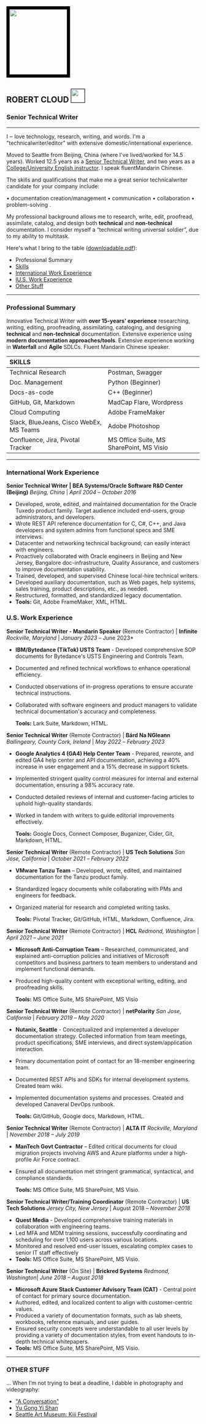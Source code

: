 <img style="max-width:95%;border:8px solid black;" src="https://github.com/keshihua5/resume/blob/master/images/me2.png" width="150" height="170">

## ROBERT CLOUD <img style="max-width:95%;border:1px solid black;" src="https://github.com/keshihua5/resume/blob/master/images/covid-19.png" width="35" height="35">

### Senior Technical Writer

------

 I ‒ love technology, research, writing, and words. I'm a "technicalwriter/editor" with extensive domestic/international experience. 

Moved to Seattle from Beijing, China (where I've lived/worked for 14.5 years). Worked 12.5 years as a [Senior Technical Writer](https://github.com/keshihua5/resume/blob/master/images/rc_lor.pdf), and two years as a [College/University English instructor](https://youtu.be/H2Brkd42aIc). I speak fluentMandarin Chinese. 

 The skills and qualifications that make me a great senior technicalwriter candidate for your company include:

• documentation creation/management
• communication
• collaboration
• problem-solving .

My professional background allows me to research, write, edit, proofread, assimilate, catalog, and design both **technical** and **non-technical** documentation. I consider myself a “technical writing universal soldier”, due to my ability to multitask. 

Here's what I bring to the table ([downloadable.pdf](images/rcloudres.pdf)):

- Professional Summary   
- [Skills](https://github.com/keshihua5/resume#skills)    
- [International Work Experience]( https://github.com/keshihua5/resume#experience)
- [IU.S. Work Experience]( https://github.com/keshihua5/resume#experience)
- [Other Stuff](https://github.com/keshihua5/resume#other-stuff)  

------

### Professional Summary

Innovative Technical Writer with **over 15-years' experience** researching, writing, editing, proofreading, assimilating, cataloging, and designing **technical** and **non-technical** documentation. Extensive experience using **modern documentation approaches/tools**. Extensive experience working in **Waterfall** and **Agile** SDLCs. Fluent Mandarin Chinese speaker. 

| **SKILLS**           |      |
| :--------------------------- | :---------------- |
| Technical Research                      | Postman, Swagger |
| Doc. Management                         | Python (Beginner)                        |
| Docs-as-code                            | C++ (Beginner)            |
| GitHub, Git, Markdown                   | MadCap Flare, Wordpress                  |
| Cloud Computing                         | Adobe FrameMaker            |
| Slack, BlueJeans, Cisco WebEx, MS Teams | Adobe Photoshop                          |
| Confluence, Jira, Pivotal Tracker       | MS Office Suite, MS SharePoint, MS Visio |


------

### International Work Experience

**Senior Technical Writer** **| BEA Systems/Oracle Software R&D Center (Beijing)** *Beijing, China* | *April* *2004* *–* *October 2016*

- Developed, wrote, edited, and maintained documentation for the Oracle Tuxedo product family. Target audience included end-users, group administrators, and developers.   
- Wrote REST API reference documentation for C, C#, C++, and Java developers and system admins from functional specs and SME interviews.     
- Datacenter and networking technical background; can easily interact with engineers.    
- Proactively collaborated with Oracle engineers in Beijing and New Jersey, Bangalore doc-infrastructure, Quality Assurance, and customers to improve documentation usability.     
- Trained, developed, and supervised Chinese local-hire technical writers.     
- Developed auxiliary documentation, such as Web pages, help systems, sales training, product descriptions, etc., as needed. 
- Restructured, formatted, and standardized legacy documentation.    
- **Tools:** Git, Adobe FrameMaker, XML, HTML.    

### U.S. Work Experience

**Senior Technical Writer** **- Mandarin Speaker**  (Remote Contractor) | **Infinite** *Rockville, Maryland* | *January 2023* *–* June 2023*

- **IBM/Bytedance (TikTok) USTS Team** - Developed comprehensive SOP documents for Bytedance's USTS Engineering and Controls Team.

- Documented and refined technical workflows to enhance operational efficiency.

- Conducted observations of in-progress operations to ensure accurate technical instructions.

- Collaborated with software engineers and product managers to validate technical documentation's accuracy and completeness.

  **Tools:** Lark Suite, Markdown, HTML.

**Senior Technical Writer**  (Remote Contractor) | **Bárd Na NGleann** *Ballingeary, County Cork, Ireland* | *May 2022* *–* *February 2023*

- **Google Analytics 4 (GA4) Help Center Team** - Prepared, rewrote, and edited GA4 help center and API documentation, achieving a 40% increase in user engagement and a 15% decrease in support tickets.

- Implemented stringent quality control measures for internal and external documentation, ensuring a 98% accuracy rate.

- Conducted detailed reviews of internal and customer-facing articles to uphold high-quality standards.

- Worked in tandem with writers to guide editorial improvements effectively.

  **Tools:** Google Docs, Connect Composer, Buganizer, Cider, Git, Markdown, HTML. 

**Senior Technical Writer**  (Remote Contractor) | **US Tech Solutions** *San Jose, California* | *October 2021* *–* *February 2022*

- **VMware Tanzu Team** – Developed, wrote, edited, and maintained documentation for the Tanzu product family. 

- Standardized legacy documents while collaborating with PMs and engineers for feedback.

- Organized material for research and completed writing tasks.

  **Tools:** Pivotal Tracker, Git/GitHub, HTML, Markdown, Confluence, Jira.

**Senior Technical Writer** (Remote Contractor) | **HCL** *Redmond, Washington* | *April 2021* *–* *June 2021*

- **Microsoft Anti-Corruption Team** – Researched, communicated, and explained anti-corruption policies and initiatives of Microsoft competitors and business partners to team members to understand and implement functional demands. 

- Produced high-quality content with exceptional writing, editing, and proofreading skills.

  **Tools:** MS Office Suite, MS SharePoint, MS Visio          

**Senior Technical Writer** (Remote Contractor) | **netPolarity** *San Jose, California* | *February 2019* *–* *May 2020*

- **Nutanix, Seattle** - Conceptualized and implemented a developer documentation strategy. Collected information from team meetings, product specifications, SME interviews, and direct system/application interaction.

- Primary documentation point of contact for an 18-member engineering team.

- Documented REST APIs and SDKs for internal development systems. Created team wiki.

- Implemented documentation systems and processes. Created and developed Canaveral DevOps runbook.

  **Tools:** Git/GitHub, Google docs, Markdown, HTML.  

**Senior Technical Writer** (Remote Contractor) | **ALTA IT** *Rockville, Maryland* | *November 2018  – July 2019*

- **ManTech Govt Contractor** – Edited critical documents for cloud migration projects involving AWS and Azure platforms under a high-profile Air Force contract.

- Ensured all documentation met stringent grammatical, syntactical, and compliance standards.

  **Tools:** MS Office Suite, MS SharePoint, MS Visio.

**Senior Technical Writer/Training Coordinator** (Remote Contractor) | **US Tech Solutions**  *Jersey City, New Jersey* | August 2018 *–* *November 2018*


- **Quest Media** - Developed comprehensive training materials in collaboration with engineering teams.
- Led MFA and MDM training sessions, successfully coordinating and scheduling for over 1,100 users across various locations.
- Monitored and resolved end-user issues, escalating complex cases to senior IT staff effectively
- **Tools:** MS Office Suite, MS SharePoint, MS Visio.

**Senior Technical Writer**  (On Site) | **Brickred Systems** *Redmond, Washington*| *June 2018 – August 2018*


- **Microsoft Azure Stack Customer Advisory Team (CAT)** -  Central point of contact for primary source documentation.
- Authored, edited, and localized content to align with customer-centric values.
- Produced a variety of documentation formats, such as lab sheets, workbooks, reference manuals, and user guides.
- Ensured security concepts were understandable to all user levels by providing a variety of documentation styles, from event handouts to in-depth technical whitepapers.
- **Tools:** MS Office Suite, MS SharePoint, MS Visio.

------

### OTHER STUFF

... When I’m not trying to beat a deadline, I dabble in photography and videography:

- ["A Conversation"](https://vimeo.com/216641592/75255e335f)
- [Yu Gong Yi Shan](https://youtu.be/RHiEyX-XFSg)  
- [Seattle Art Museum: Kiji Festival](https://photos.google.com/share/AF1QipMcUsvjHf77aqac2PyIQlqXfO3OxdSu2nRquaGH3i5me5L1L53XQHHtWzbKl_NdRw?key=TVdBcEdsTmFoR0ItczVrR2JQM1N5NWItR0N6Tl9B)

